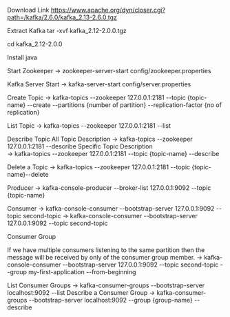 Download Link
https://www.apache.org/dyn/closer.cgi?path=/kafka/2.6.0/kafka_2.13-2.6.0.tgz

Extract Kafka
tar -xvf kafka_2.12-2.0.0.tgz

cd kafka_2.12-2.0.0

Install java 


Start Zookeeper
-> zookeeper-server-start config/zookeeper.properties 

Kafka Server Start
-> kafka-server-start config/server.properties

Create Topic 
-> kafka-topics --zookeeper 127.0.0.1:2181 --topic {topic-name} --create --partitions {number of partition} --replication-factor {no of replication}

List Topic
-> kafka-topics --zookeeper 127.0.0.1:2181 --list

Describe Topic 
    All Topic Description
    -> kafka-topics --zookeeper 127.0.0.1:2181 --describe
    Specific Topic Description  
    -> kafka-topics --zookeeper 127.0.0.1:2181 --topic {topic-name} --describe

Delete a Topic 
-> kafka-topics --zookeeper 127.0.0.1:2181 --topic {topic-name}--delete

Producer 
-> kafka-console-producer --broker-list 127.0.0.1:9092 --topic {topic-name}

Consumer
-> kafka-console-consumer --bootstrap-server 127.0.0.1:9092 --topic second-topic
-> kafka-console-consumer --bootstrap-server 127.0.0.1:9092 --topic second-topic





Consumer Group

If we have multiple consumers listening to the same partition then the message will be received by only of the consumer group member.
-> kafka-console-consumer --bootstrap-server 127.0.0.1:9092 --topic second-topic --group my-first-application --from-beginning

List Consumer Groups 
-> kafka-consumer-groups --bootstrap-server localhost:9092 --list
Describe a Consumer Group 
-> kafka-consumer-groups --bootstrap-server localhost:9092 --group {group-name} --describe














